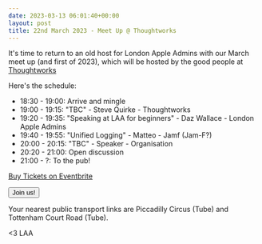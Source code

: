 ```yaml
---
date: 2023-03-13 06:01:40+00:00
layout: post
title: 22nd March 2023 - Meet Up @ Thoughtworks
---
```


It's time to return to an old host for London Apple Admins with our March meet up (and first of 2023), which will be hosted by the good people at [Thoughtworks](https://www.thoughtworks.com/)

Here's the schedule:

* 18:30 - 19:00: Arrive and mingle
* 19:00 - 19:15: "TBC" - Steve Quirke - Thoughtworks
* 19:20 - 19:35: "Speaking at LAA for beginners" - Daz Wallace - London Apple Admins
* 19:40 - 19:55: "Unified Logging" - Matteo - Jamf (Jam-F?)
* 20:00 - 20:15: "TBC" - Speaker - Organisation
* 20:20 - 21:00: Open discussion
* 21:00 - ?: To the pub!

<!-- Noscript content for added SEO -->
<noscript><a href="https://www.eventbrite.co.uk/e/22nd-march-2023-meet-up-thoughtworks-london-tickets-566443055427" rel="noopener noreferrer" target="_blank">Buy Tickets on Eventbrite</a></noscript>
<!-- You can customise this button any way you like -->
<button id="eventbrite-widget-modal-trigger-566443055427" type="button">Join us!</button>

<script src="https://www.eventbrite.co.uk/static/widgets/eb_widgets.js"></script>

<script type="text/javascript">
    var exampleCallback = function() {
        console.log('Order complete!');
    };

    window.EBWidgets.createWidget({
        widgetType: 'checkout',
        eventId: '566443055427',
        modal: true,
        modalTriggerElementId: 'eventbrite-widget-modal-trigger-566443055427',
        onOrderComplete: exampleCallback
    });
</script>

Your nearest public transport links are Piccadilly Circus (Tube) and Tottenham Court Road (Tube).

<3 LAA
